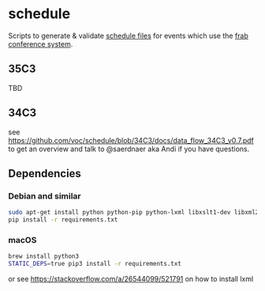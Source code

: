 # schedule

Scripts to generate & validate [schedule files](https://c3voc.de/wiki/schedule) for events 
which use the [frab conference system][frab-website].


## 35C3

TBD


## 34C3

see https://github.com/voc/schedule/blob/34C3/docs/data_flow_34C3_v0.7.pdf to get an overview and talk to @saerdnaer aka Andi if you have questions.

## Dependencies


### Debian and similar
``` bash
sudo apt-get install python python-pip python-lxml libxslt1-dev libxml2-utils
pip install -r requirements.txt
```

### macOS
``` bash
brew install python3
STATIC_DEPS=true pip3 install -r requirements.txt
```
or see https://stackoverflow.com/a/26544099/521791 on how to install lxml


[frab-website]: http://frab.github.io/frab/

